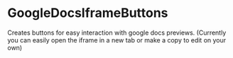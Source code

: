 # GoogleDocsIframeButtons
Creates buttons for easy interaction with google docs previews. (Currently you can easily open the iframe in a new tab or make a copy to edit on your own)
